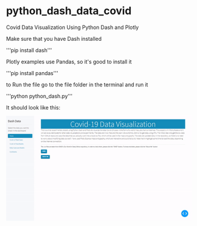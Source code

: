 # python_dash_data_covid
Covid Data Visualization Using Python Dash and Plotly

Make sure that you have Dash installed

'''pip install dash'''

Plotly examples use Pandas, so it's good to install it

'''pip install pandas'''

to Run the file go to the file folder in the terminal and run it

'''python python_dash.py'''

It should look like this:

![Alt Text](/covid_data_python_dash/data_gif.gif)
